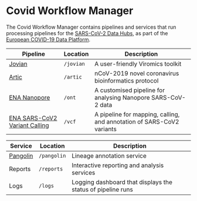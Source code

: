 # Covid Workflow Manager

The Covid Workflow Manager contains pipelines and services that run processing
pipelines for the [SARS-CoV-2 Data Hubs](https://www.covid19dataportal.org/data-hubs), as 
part of the [European COVID-19 Data Platform](https://www.covid19dataportal.org/the-european-covid-19-data-platform).

| Pipeline | Location | Description |
|---|---|---|
| [Jovian](https://jovian.rivm-bioinformatics.com/) | `/jovian` | A user-friendly Viromics toolkit |
| [Artic](https://artic.network/ncov-2019/ncov2019-bioinformatics-sop.html) | `/artic` | nCoV-2019 novel coronavirus bioinformatics protocol |
| [ENA Nanopore](https://github.com/dnieuw/ENA_SARS_Cov2_nanopore) | `/ont` | A customised pipeline for analysing Nanopore SARS-CoV-2 data |
| [ENA SARS-CoV2 Variant Calling](https://github.com/enasequence/covid-sequence-analysis-workflow) | `/vcf` | A pipeline for mapping, calling, and annotation of SARS-CoV2 variants |

| Service | Location | Description |
|---|---|---|
| [Pangolin](https://pangolin.cog-uk.io/) | `/pangolin` | Lineage annotation service |
| Reports | `/reports` | Interactive reporting and analysis services |
| Logs | `/logs` | Logging dashboard that displays the status of pipeline runs |


